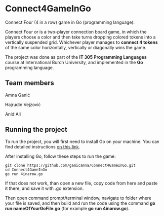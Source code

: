 # Connect4GameInGo
Connect Four (4 in a row) game in Go (programming language).

Connect Four or  is a two-player connection board game, in which the players choose a color and then take turns dropping colored tokens into a vertically suspended grid. Whichever player manages to **connect 4 tokens** of the same color horizontally, vertically or diagonally wins the game.

The project was done as part of the **IT 305 Programming Languages** course at International Burch University, and implemented in the **Go** programming language.

## Team members
Amna Ganić

Hajrudin Vejzović

Anid Ali

## Running the project

To run the project, you will first need to install Go on your machine. You can find detailed instructions [on this link](https://go.dev/doc/install). 

After installing Go, follow these steps to run the game:
```
git clone https://github.com/ganicamna/Connect4GameInGo.git
cd Connect4GameInGo
go run 4inarow.go
```
If that does not work, than open a new file, copy code from here and paste it there, and save it with .go extension. 

Then open command prompt/terminal window, navigate to folder where your file is saved, and then build and run the code using the command **go run nameOfYourGoFile.go** (for example **go run 4inarow.go**).
